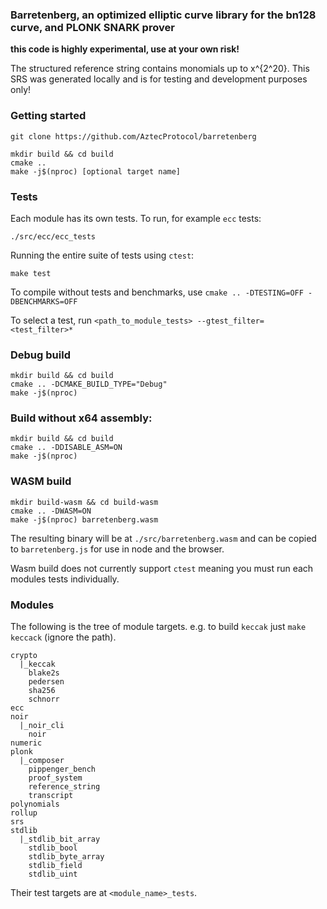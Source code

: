 ### Barretenberg, an optimized elliptic curve library for the bn128 curve, and PLONK SNARK prover

**this code is highly experimental, use at your own risk!**

The structured reference string contains monomials up to x^{2^20}. This SRS was generated locally and is for testing and development purposes only!

### Getting started

```
git clone https://github.com/AztecProtocol/barretenberg

mkdir build && cd build
cmake ..
make -j$(nproc) [optional target name]
```

### Tests

Each module has its own tests. To run, for example `ecc` tests:

```
./src/ecc/ecc_tests
```

Running the entire suite of tests using `ctest`:

```
make test
```

To compile without tests and benchmarks, use `cmake .. -DTESTING=OFF -DBENCHMARKS=OFF`

To select a test, run `<path_to_module_tests> --gtest_filter=<test_filter>*`

### Debug build

```
mkdir build && cd build
cmake .. -DCMAKE_BUILD_TYPE="Debug"
make -j$(nproc)
```

### Build without x64 assembly:

```
mkdir build && cd build
cmake .. -DDISABLE_ASM=ON
make -j$(nproc)
```

### WASM build

```
mkdir build-wasm && cd build-wasm
cmake .. -DWASM=ON
make -j$(nproc) barretenberg.wasm
```

The resulting binary will be at `./src/barretenberg.wasm` and can be copied to `barretenberg.js` for use in node and the browser.

Wasm build does not currently support `ctest` meaning you must run each modules tests individually.

### Modules

The following is the tree of module targets. e.g. to build `keccak` just `make keccack` (ignore the path).

```
crypto
  |_keccak
    blake2s
    pedersen
    sha256
    schnorr
ecc
noir
  |_noir_cli
    noir
numeric
plonk
  |_composer
    pippenger_bench
    proof_system
    reference_string
    transcript
polynomials
rollup
srs
stdlib
  |_stdlib_bit_array
    stdlib_bool
    stdlib_byte_array
    stdlib_field
    stdlib_uint
```

Their test targets are at `<module_name>_tests`.